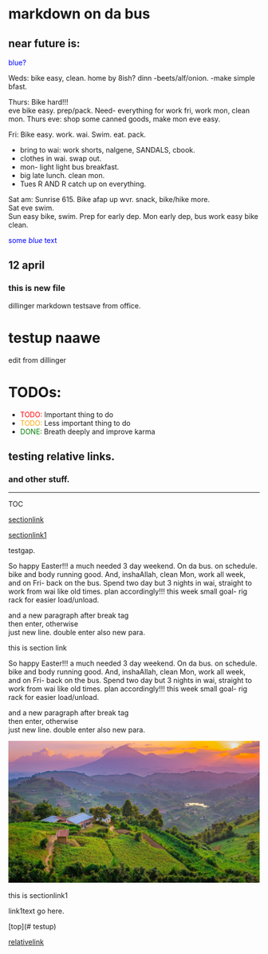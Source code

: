 # markdown on da bus

## near future is:
<p style="color:blue"> blue?</p>
Weds:  
bike easy, clean.  
home by 8ish?
dinn
-beets/alf/onion.
-make simple bfast.

Thurs:  Bike hard!!!  
eve bike easy.  prep/pack.  Need- everything for work fri, work mon, clean mon.
Thurs eve:  shop some canned goods, make mon eve easy.  



Fri:  Bike easy.  work.  wai.  Swim.  eat.  pack.
- bring to wai:  work shorts, nalgene, SANDALS, cbook.   
- clothes in wai.  swap out.  
- mon- light light bus breakfast.
- big late lunch. clean mon.  
- Tues R AND R  catch up on everything.  


Sat am:  Sunrise 615.  Bike afap up wvr.  snack, bike/hike more.  
Sat eve swim.  
Sun easy bike, swim.  Prep for early dep.
Mon early dep, bus work easy bike clean.

<span style="color:blue">some *blue* text</span>

## 12 april
### this is new file 

dillinger markdown testsave from office. 


# testup  naawe

edit from dillinger

<style>
r { color: Red }
o { color: Orange }
g { color: Green }
</style>

# TODOs:

- <r>TODO:</r> Important thing to do
- <o>TODO:</o> Less important thing to do
- <g>DONE:</g> Breath deeply and improve karma

## testing relative links.

### and other stuff.  
---

TOC


[sectionlink](#sectionlink)

[sectionlink1](#sectionlink1)



testgap.


So happy Easter!!! a much needed 3 day weekend.  On da bus.  on schedule.  bike and body running good.  And, inshaAllah, clean Mon, work all week, and on Fri- back on the bus.  Spend two day but 3 nights in wai, straight to work from wai like old times.  plan accordingly!!!  this week small goal- rig rack for easier load/unload. <br>

and a new paragraph after break tag<br> then enter, otherwise <br> just new line.  double enter also new para.

<a name ="sectionlink">this is section link

So happy Easter!!! a much needed 3 day weekend.  On da bus.  on schedule.  bike and body running good.  And, inshaAllah, clean Mon, work all week, and on Fri- back on the bus.  Spend two day but 3 nights in wai, straight to work from wai like old times.  plan accordingly!!!  this week small goal- rig rack for easier load/unload. <br>

and a new paragraph after break tag<br> then enter, otherwise <br> just new line.  double enter also new para.


!["the guide"](muhabura.jpg)


<a name = "sectionlink1">

this is sectionlink1

link1text go here.  



 
[top](# testup)

[relativelink](relativelink)
